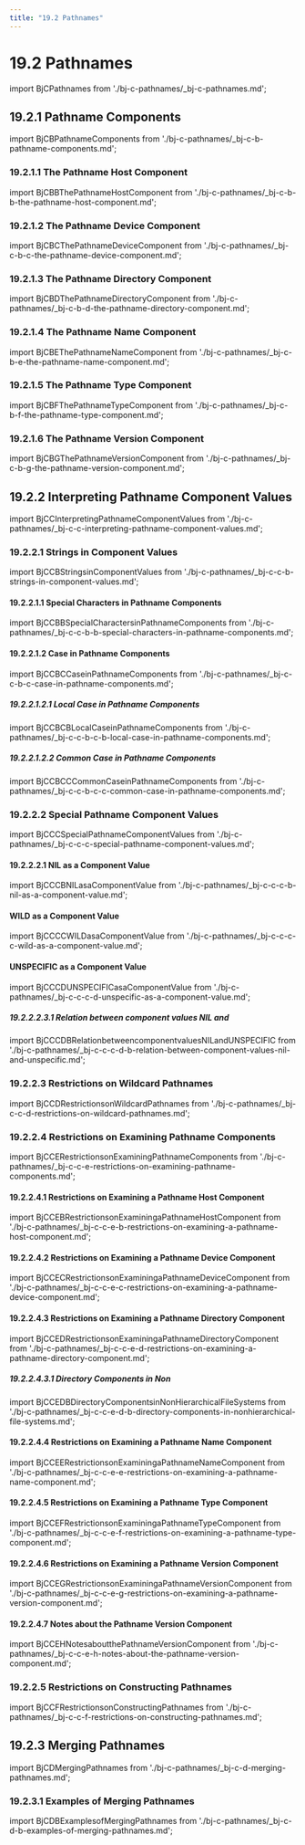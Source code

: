```yaml
---
title: "19.2 Pathnames"
---
```


# 19.2 Pathnames

import BjCPathnames from './bj-c-pathnames/_bj-c-pathnames.md';

<BjCPathnames />

## 19.2.1 Pathname Components

import BjCBPathnameComponents from './bj-c-pathnames/_bj-c-b-pathname-components.md';

<BjCBPathnameComponents />

### 19.2.1.1 The Pathname Host Component

import BjCBBThePathnameHostComponent from './bj-c-pathnames/_bj-c-b-b-the-pathname-host-component.md';

<BjCBBThePathnameHostComponent />

### 19.2.1.2 The Pathname Device Component

import BjCBCThePathnameDeviceComponent from './bj-c-pathnames/_bj-c-b-c-the-pathname-device-component.md';

<BjCBCThePathnameDeviceComponent />

### 19.2.1.3 The Pathname Directory Component

import BjCBDThePathnameDirectoryComponent from './bj-c-pathnames/_bj-c-b-d-the-pathname-directory-component.md';

<BjCBDThePathnameDirectoryComponent />

### 19.2.1.4 The Pathname Name Component

import BjCBEThePathnameNameComponent from './bj-c-pathnames/_bj-c-b-e-the-pathname-name-component.md';

<BjCBEThePathnameNameComponent />

### 19.2.1.5 The Pathname Type Component

import BjCBFThePathnameTypeComponent from './bj-c-pathnames/_bj-c-b-f-the-pathname-type-component.md';

<BjCBFThePathnameTypeComponent />

### 19.2.1.6 The Pathname Version Component

import BjCBGThePathnameVersionComponent from './bj-c-pathnames/_bj-c-b-g-the-pathname-version-component.md';

<BjCBGThePathnameVersionComponent />

## 19.2.2 Interpreting Pathname Component Values

import BjCCInterpretingPathnameComponentValues from './bj-c-pathnames/_bj-c-c-interpreting-pathname-component-values.md';

<BjCCInterpretingPathnameComponentValues />

### 19.2.2.1 Strings in Component Values

import BjCCBStringsinComponentValues from './bj-c-pathnames/_bj-c-c-b-strings-in-component-values.md';

<BjCCBStringsinComponentValues />

#### 19.2.2.1.1 Special Characters in Pathname Components

import BjCCBBSpecialCharactersinPathnameComponents from './bj-c-pathnames/_bj-c-c-b-b-special-characters-in-pathname-components.md';

<BjCCBBSpecialCharactersinPathnameComponents />

#### 19.2.2.1.2 Case in Pathname Components

import BjCCBCCaseinPathnameComponents from './bj-c-pathnames/_bj-c-c-b-c-case-in-pathname-components.md';

<BjCCBCCaseinPathnameComponents />

##### 19.2.2.1.2.1 Local Case in Pathname Components

import BjCCBCBLocalCaseinPathnameComponents from './bj-c-pathnames/_bj-c-c-b-c-b-local-case-in-pathname-components.md';

<BjCCBCBLocalCaseinPathnameComponents />

##### 19.2.2.1.2.2 Common Case in Pathname Components

import BjCCBCCCommonCaseinPathnameComponents from './bj-c-pathnames/_bj-c-c-b-c-c-common-case-in-pathname-components.md';

<BjCCBCCCommonCaseinPathnameComponents />

### 19.2.2.2 Special Pathname Component Values

import BjCCCSpecialPathnameComponentValues from './bj-c-pathnames/_bj-c-c-c-special-pathname-component-values.md';

<BjCCCSpecialPathnameComponentValues />

#### 19.2.2.2.1 NIL as a Component Value

import BjCCCBNILasaComponentValue from './bj-c-pathnames/_bj-c-c-c-b-nil-as-a-component-value.md';

<BjCCCBNILasaComponentValue />

#### WILD as a Component Value

import BjCCCCWILDasaComponentValue from './bj-c-pathnames/_bj-c-c-c-c-wild-as-a-component-value.md';

<BjCCCCWILDasaComponentValue />

#### UNSPECIFIC as a Component Value

import BjCCCDUNSPECIFICasaComponentValue from './bj-c-pathnames/_bj-c-c-c-d-unspecific-as-a-component-value.md';

<BjCCCDUNSPECIFICasaComponentValue />

##### 19.2.2.2.3.1 Relation between component values NIL and 

import BjCCCDBRelationbetweencomponentvaluesNILandUNSPECIFIC from './bj-c-pathnames/_bj-c-c-c-d-b-relation-between-component-values-nil-and-unspecific.md';

<BjCCCDBRelationbetweencomponentvaluesNILandUNSPECIFIC />

### 19.2.2.3 Restrictions on Wildcard Pathnames

import BjCCDRestrictionsonWildcardPathnames from './bj-c-pathnames/_bj-c-c-d-restrictions-on-wildcard-pathnames.md';

<BjCCDRestrictionsonWildcardPathnames />

### 19.2.2.4 Restrictions on Examining Pathname Components

import BjCCERestrictionsonExaminingPathnameComponents from './bj-c-pathnames/_bj-c-c-e-restrictions-on-examining-pathname-components.md';

<BjCCERestrictionsonExaminingPathnameComponents />

#### 19.2.2.4.1 Restrictions on Examining a Pathname Host Component

import BjCCEBRestrictionsonExaminingaPathnameHostComponent from './bj-c-pathnames/_bj-c-c-e-b-restrictions-on-examining-a-pathname-host-component.md';

<BjCCEBRestrictionsonExaminingaPathnameHostComponent />

#### 19.2.2.4.2 Restrictions on Examining a Pathname Device Component

import BjCCECRestrictionsonExaminingaPathnameDeviceComponent from './bj-c-pathnames/_bj-c-c-e-c-restrictions-on-examining-a-pathname-device-component.md';

<BjCCECRestrictionsonExaminingaPathnameDeviceComponent />

#### 19.2.2.4.3 Restrictions on Examining a Pathname Directory Component

import BjCCEDRestrictionsonExaminingaPathnameDirectoryComponent from './bj-c-pathnames/_bj-c-c-e-d-restrictions-on-examining-a-pathname-directory-component.md';

<BjCCEDRestrictionsonExaminingaPathnameDirectoryComponent />

##### 19.2.2.4.3.1 Directory Components in Non

import BjCCEDBDirectoryComponentsinNonHierarchicalFileSystems from './bj-c-pathnames/_bj-c-c-e-d-b-directory-components-in-nonhierarchical-file-systems.md';

<BjCCEDBDirectoryComponentsinNonHierarchicalFileSystems />

#### 19.2.2.4.4 Restrictions on Examining a Pathname Name Component

import BjCCEERestrictionsonExaminingaPathnameNameComponent from './bj-c-pathnames/_bj-c-c-e-e-restrictions-on-examining-a-pathname-name-component.md';

<BjCCEERestrictionsonExaminingaPathnameNameComponent />

#### 19.2.2.4.5 Restrictions on Examining a Pathname Type Component

import BjCCEFRestrictionsonExaminingaPathnameTypeComponent from './bj-c-pathnames/_bj-c-c-e-f-restrictions-on-examining-a-pathname-type-component.md';

<BjCCEFRestrictionsonExaminingaPathnameTypeComponent />

#### 19.2.2.4.6 Restrictions on Examining a Pathname Version Component

import BjCCEGRestrictionsonExaminingaPathnameVersionComponent from './bj-c-pathnames/_bj-c-c-e-g-restrictions-on-examining-a-pathname-version-component.md';

<BjCCEGRestrictionsonExaminingaPathnameVersionComponent />

#### 19.2.2.4.7 Notes about the Pathname Version Component

import BjCCEHNotesaboutthePathnameVersionComponent from './bj-c-pathnames/_bj-c-c-e-h-notes-about-the-pathname-version-component.md';

<BjCCEHNotesaboutthePathnameVersionComponent />

### 19.2.2.5 Restrictions on Constructing Pathnames

import BjCCFRestrictionsonConstructingPathnames from './bj-c-pathnames/_bj-c-c-f-restrictions-on-constructing-pathnames.md';

<BjCCFRestrictionsonConstructingPathnames />

## 19.2.3 Merging Pathnames

import BjCDMergingPathnames from './bj-c-pathnames/_bj-c-d-merging-pathnames.md';

<BjCDMergingPathnames />

### 19.2.3.1 Examples of Merging Pathnames

import BjCDBExamplesofMergingPathnames from './bj-c-pathnames/_bj-c-d-b-examples-of-merging-pathnames.md';

<BjCDBExamplesofMergingPathnames />

